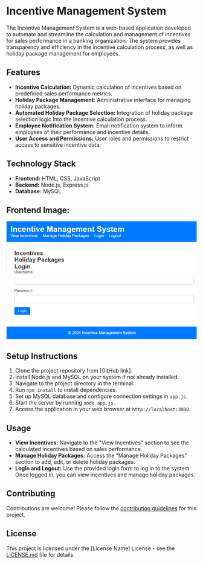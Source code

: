# Incentive Management System

The Incentive Management System is a web-based application developed to automate and streamline the calculation and management of incentives for sales performance in a banking organization. The system provides transparency and efficiency in the incentive calculation process, as well as holiday package management for employees.

## Features

- **Incentive Calculation:** Dynamic calculation of incentives based on predefined sales performance metrics.
- **Holiday Package Management:** Administrative interface for managing holiday packages.
- **Automated Holiday Package Selection:** Integration of holiday package selection logic into the incentive calculation process.
- **Employee Notification System:** Email notification system to inform employees of their performance and incentive details.
- **User Access and Permissions:** User roles and permissions to restrict access to sensitive incentive data.

## Technology Stack

- **Frontend:** HTML, CSS, JavaScript
- **Backend:** Node.js, Express.js
- **Database:** MySQL

## Frontend Image:
![image](server/frontend.png)


## Setup Instructions

1. Clone the project repository from [GitHub link].
2. Install Node.js and MySQL on your system if not already installed.
3. Navigate to the project directory in the terminal.
4. Run `npm install` to install dependencies.
5. Set up MySQL database and configure connection settings in `app.js`.
6. Start the server by running `node app.js`.
7. Access the application in your web browser at `http://localhost:3000`.

## Usage

- **View Incentives:** Navigate to the "View Incentives" section to see the calculated incentives based on sales performance.
- **Manage Holiday Packages:** Access the "Manage Holiday Packages" section to add, edit, or delete holiday packages.
- **Login and Logout:** Use the provided login form to log in to the system. Once logged in, you can view incentives and manage holiday packages.

## Contributing

Contributions are welcome! Please follow the [contribution guidelines](CONTRIBUTING.md) for this project.

## License

This project is licensed under the [License Name] License - see the [LICENSE.md](LICENSE.md) file for details.
